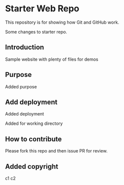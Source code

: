 # Starter Web Repo

This repository is for showing how Git and GitHub work.

Some changes to starter repo.

## Introduction

Sample website with plenty of files for demos

## Purpose

Added purpose

## Add deployment

Added deployment

Added for working directory

## How to contribute

Please fork this repo and then issue PR for review.

## Added copyright

c1
c2